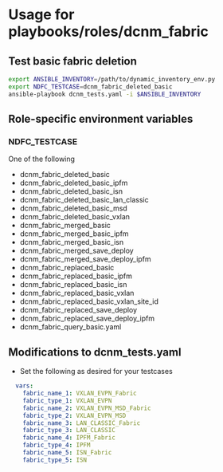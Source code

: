 # Usage for playbooks/roles/dcnm_fabric

## Test basic fabric deletion

```bash
export ANSIBLE_INVENTORY=/path/to/dynamic_inventory_env.py
export NDFC_TESTCASE=dcnm_fabric_deleted_basic
ansible-playbook dcnm_tests.yaml -i $ANSIBLE_INVENTORY
```

## Role-specific environment variables

### NDFC_TESTCASE

One of the following

- dcnm_fabric_deleted_basic
- dcnm_fabric_deleted_basic_ipfm
- dcnm_fabric_deleted_basic_isn
- dcnm_fabric_deleted_basic_lan_classic
- dcnm_fabric_deleted_basic_msd
- dcnm_fabric_deleted_basic_vxlan
- dcnm_fabric_merged_basic
- dcnm_fabric_merged_basic_ipfm
- dcnm_fabric_merged_basic_isn
- dcnm_fabric_merged_save_deploy
- dcnm_fabric_merged_save_deploy_ipfm
- dcnm_fabric_replaced_basic
- dcnm_fabric_replaced_basic_ipfm
- dcnm_fabric_replaced_basic_isn
- dcnm_fabric_replaced_basic_vxlan
- dcnm_fabric_replaced_basic_vxlan_site_id
- dcnm_fabric_replaced_save_deploy
- dcnm_fabric_replaced_save_deploy_ipfm
- dcnm_fabric_query_basic.yaml

## Modifications to dcnm_tests.yaml

- Set the following as desired for your testcases

```yaml
  vars:
    fabric_name_1: VXLAN_EVPN_Fabric
    fabric_type_1: VXLAN_EVPN
    fabric_name_2: VXLAN_EVPN_MSD_Fabric
    fabric_type_2: VXLAN_EVPN_MSD
    fabric_name_3: LAN_CLASSIC_Fabric
    fabric_type_3: LAN_CLASSIC
    fabric_name_4: IPFM_Fabric
    fabric_type_4: IPFM
    fabric_name_5: ISN_Fabric
    fabric_type_5: ISN
```